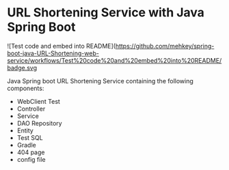 
# URL Shortening Service with Java Spring Boot


![Test code and embed into README](https://github.com/mehkey/spring-boot-java-URL-Shortening-web-service/workflows/Test%20code%20and%20embed%20into%20README/badge.svg



Java Spring boot URL Shortening Service containing the following components:

+ WebClient Test
+ Controller
+ Service
+ DAO Repository
+ Entity
+ Test SQL
+ Gradle
+ 404 page
+ config file
